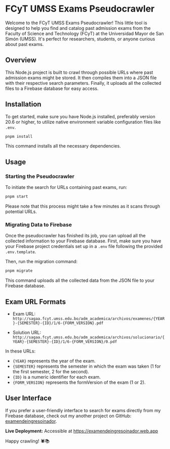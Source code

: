 # FCyT UMSS Exams Pseudocrawler

Welcome to the FCyT UMSS Exams Pseudocrawler! This little tool is designed to help you find and catalog past admission exams from the Faculty of Science and Technology (FCyT) at the Universidad Mayor de San Simón (UMSS). It's perfect for researchers, students, or anyone curious about past exams.

## Overview

This Node.js project is built to crawl through possible URLs where past admission exams might be stored. It then compiles them into a JSON file with their respective search parameters. Finally, it uploads all the collected files to a Firebase database for easy access.

## Installation

To get started, make sure you have Node.js installed, preferably version 20.6 or higher, to utilize native environment variable configuration files like `.env`.

```bash
pnpm install
```

This command installs all the necessary dependencies.

## Usage

### Starting the Pseudocrawler

To initiate the search for URLs containing past exams, run:

```bash
pnpm start
```

Please note that this process might take a few minutes as it scans through potential URLs.

### Migrating Data to Firebase

Once the pseudocrawler has finished its job, you can upload all the collected information to your Firebase database. First, make sure you have your Firebase project credentials set up in a `.env` file following the provided `.env.template`.

Then, run the migration command:

```bash
pnpm migrate
```

This command uploads all the collected data from the JSON file to your Firebase database.

## Exam URL Formats

- Exam URL: `http://sagaa.fcyt.umss.edu.bo/adm_academica/archivos/examenes/{YEAR}-{SEMESTER}-{ID}/1/6-{FORM_VERSION}.pdf`

- Solution URL: `http://sagaa.fcyt.umss.edu.bo/adm_academica/archivos/solucionario/{YEAR}-{SEMESTER}-{ID}/1/6-{FORM_VERSION}/0.pdf`

In these URLs:

- `{YEAR}` represents the year of the exam.
- `{SEMESTER}` represents the semester in which the exam was taken (1 for the first semester, 2 for the second).
- `{ID}` is a numeric identifier for each exam.
- `{FORM_VERSION}` represents the formVersion of the exam (1 or 2).

## User Interface

If you prefer a user-friendly interface to search for exams directly from my Firebase database, check out my another project on GitHub: [examendeingresoinador](https://github.com/ProfessorByte/examendeingresoinador).

**Live Deployment:** Accessible at <https://examendeingresoinador.web.app>

Happy crawling! 🕷️📚
